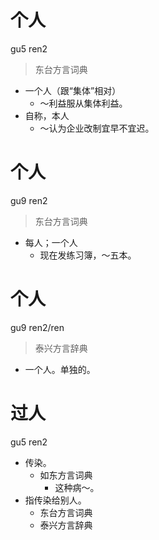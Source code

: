 # 个人
gu5 ren2
> 东台方言词典
- 一个人（跟“集体”相对）
  - ～利益服从集体利益。
- 自称，本人
  - ～认为企业改制宜早不宜迟。

# 个人
gu9 ren2
> 东台方言词典
- 每人；一个人
  - 现在发练习簿，～五本。

# 个人
gu9 ren2/ren
> 泰兴方言辞典
- 一个人。单独的。

# 过人
gu5 ren2
+ 传染。
  * 如东方言词典
    - 这种病～。
+ 指传染给别人。
  * 东台方言词典
  * 泰兴方言辞典
